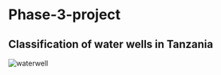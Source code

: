 # Phase-3-project
## Classification of water wells in Tanzania
![waterwell](https://user-images.githubusercontent.com/117116395/218067424-85605530-08c5-4050-9635-a50682da47a1.jpg)
